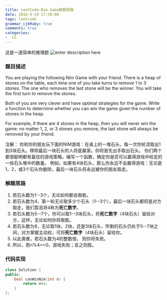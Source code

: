 ```yaml
---
title: LeetCode-Nim Game解题思路
date: 2016-9-19 17:30:00
tags: leetcode
grammar_cjkRuby: true
comments: true
categories:
-  CS
---
```

这是一道简单的推理题
![enter description here][1]

<!-- more -->
### 题目描述

You are playing the following Nim Game with your friend: There is a heap of stones on the table, each time one of you take turns to remove 1 to 3 stones. The one who removes the last stone will be the winner. You will take the first turn to remove the stones.

Both of you are very clever and have optimal strategies for the game. Write a function to determine whether you can win the game given the number of stones in the heap.

For example, if there are 4 stones in the heap, then you will never win the game: no matter 1, 2, or 3 stones you remove, the last stone will always be removed by your friend.

注解：
      你和你的朋友玩下面的NIM游戏：在桌上的一堆石头，每一次你轮流取出1到3块石头。移除最后一块石头的人将是赢家。你将首先出手取出石头。
你们两个都很聪明都有最佳的游戏策略。编写一个函数，确定你是否可以赢得游戏中给定的一些石头堆中的数量。
例如，如果有4块石头，那么你永远不会赢得游戏：无论是1，2，或3个石头你删除，最后一块石头将永远被你的朋友取走。

### 解题思路
1. 若石头数为1--3个，无论如何都会取胜。
2. 若石头数为4，第一轮无论取多少个石头（1--3个），最后一块石头都将是对方取走，我们暂且将4称为**死亡数字**。
3. 若石头数为5--7个，你可以取1--3块石头，将**死亡数字**（4块石头）留给对方，这样，无论如何你将取胜。
4. 若石头数为8，无论取1块，2块，还是3块石头，所剩的石头仍处于5--7块之间，对方掌握主动权，可将**死亡数字**（4块石头）留给你。
5. 以此类推，若石头数为4的整数倍， 则你将失败。
6. 所以，若n%4==0，游戏失败；反之则胜。


### 代码实现
```cpp
class Solution {
public:
    bool canWinNim(int n) {
        return n%4;
    }
};
```


  [1]: http://i1.piimg.com/4851/b42836db996f7dd9.jpg